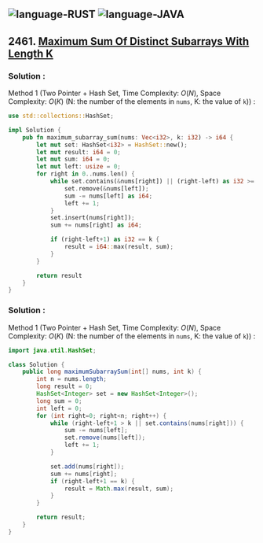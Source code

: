 ![language-RUST](https://img.shields.io/badge/RUST-8d4004?style=for-the-badge&logo=RUST)
![language-JAVA](https://img.shields.io/badge/Java-ED8B00?style=for-the-badge&logo=openjdk)
---

## 2461. [Maximum Sum Of Distinct Subarrays With Length K](https://leetcode.com/problems/maximum-sum-of-distinct-subarrays-with-length-k)

### Solution :

Method 1 (Two Pointer + Hash Set, Time Complexity: $O(N)$, Space Complexity: $O(K)$ (N: the number of the elements in `nums`, K: the value of `k`)) :
```rust
use std::collections::HashSet;

impl Solution {
    pub fn maximum_subarray_sum(nums: Vec<i32>, k: i32) -> i64 {
        let mut set: HashSet<i32> = HashSet::new();
        let mut result: i64 = 0;
        let mut sum: i64 = 0;
        let mut left: usize = 0;
        for right in 0..nums.len() {
            while set.contains(&nums[right]) || (right-left) as i32 >= k {
                set.remove(&nums[left]);
                sum -= nums[left] as i64;
                left += 1;
            }
            set.insert(nums[right]);
            sum += nums[right] as i64;

            if (right-left+1) as i32 == k {
                result = i64::max(result, sum);
            }
        }

        return result
    }
}
```

### Solution :

Method 1 (Two Pointer + Hash Set, Time Complexity: $O(N)$, Space Complexity: $O(K)$ (N: the number of the elements in `nums`, K: the value of `k`)) :
```java
import java.util.HashSet;

class Solution {
    public long maximumSubarraySum(int[] nums, int k) {
        int n = nums.length;
        long result = 0;
        HashSet<Integer> set = new HashSet<Integer>();
        long sum = 0;
        int left = 0;
        for (int right=0; right<n; right++) {
            while (right-left+1 > k || set.contains(nums[right])) {
                sum -= nums[left];
                set.remove(nums[left]);
                left += 1;
            }

            set.add(nums[right]);
            sum += nums[right];
            if (right-left+1 == k) {
                result = Math.max(result, sum);
            }
        }

        return result;
    }
}
```
